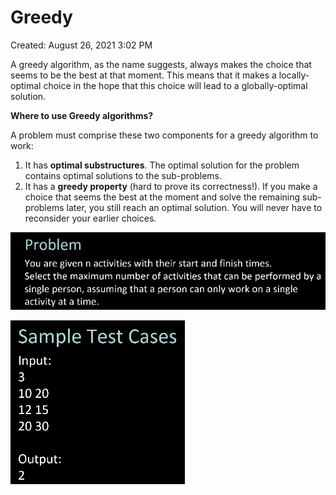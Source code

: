 # Greedy

Created: August 26, 2021 3:02 PM

A greedy algorithm, as the name suggests, always makes the choice that seems to be the best at that moment. This means that it makes a locally-optimal choice in the hope that this choice will lead to a globally-optimal solution.

**Where to use Greedy algorithms?**

A problem must comprise these two components for a greedy algorithm to work:

1. It has **optimal substructures**. The optimal solution for the problem contains optimal solutions to the sub-problems.
2. It has a **greedy property** (hard to prove its
correctness!). If you make a choice that seems the best at the moment
and solve the remaining sub-problems later, you still reach an optimal
solution. You will never have to reconsider your earlier choices.

 

![Untitled](Greedy%2075a2332fdb7d422fa6e074194b041858/Untitled.png)

![Untitled](Greedy%2075a2332fdb7d422fa6e074194b041858/Untitled%201.png)
